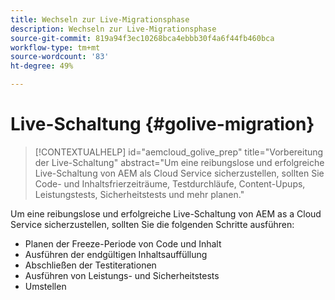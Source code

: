 ```yaml
---
title: Wechseln zur Live-Migrationsphase
description: Wechseln zur Live-Migrationsphase
source-git-commit: 819a94f3ec10268bca4ebbb30f4a6f44fb460bca
workflow-type: tm+mt
source-wordcount: '83'
ht-degree: 49%

---
```



# Live-Schaltung {#golive-migration}

>[!CONTEXTUALHELP]
>id="aemcloud_golive_prep"
>title="Vorbereitung der Live-Schaltung"
>abstract="Um eine reibungslose und erfolgreiche Live-Schaltung von AEM als Cloud Service sicherzustellen, sollten Sie Code- und Inhaltsfrierzeiträume, Testdurchläufe, Content-Upups, Leistungstests, Sicherheitstests und mehr planen."

Um eine reibungslose und erfolgreiche Live-Schaltung von AEM as a Cloud Service sicherzustellen, sollten Sie die folgenden Schritte ausführen:

* Planen der Freeze-Periode von Code und Inhalt
* Ausführen der endgültigen Inhaltsauffüllung
* Abschließen der Testiterationen
* Ausführen von Leistungs- und Sicherheitstests
* Umstellen
